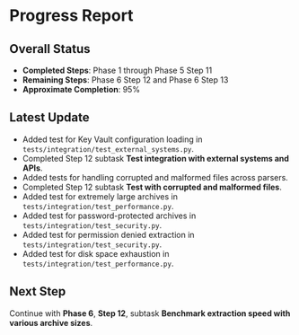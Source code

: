 # Progress Report

## Overall Status
- **Completed Steps**: Phase 1 through Phase 5 Step 11
- **Remaining Steps**: Phase 6 Step 12 and Phase 6 Step 13
- **Approximate Completion**: 95%

## Latest Update
- Added test for Key Vault configuration loading in `tests/integration/test_external_systems.py`.
- Completed Step 12 subtask **Test integration with external systems and APIs**.
- Added tests for handling corrupted and malformed files across parsers.
- Completed Step 12 subtask **Test with corrupted and malformed files**.
- Added test for extremely large archives in `tests/integration/test_performance.py`.
- Added test for password-protected archives in `tests/integration/test_security.py`.
- Added test for permission denied extraction in `tests/integration/test_security.py`.
- Added test for disk space exhaustion in `tests/integration/test_performance.py`.

## Next Step
Continue with **Phase 6**, **Step 12**, subtask **Benchmark extraction speed with various archive sizes**.
